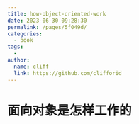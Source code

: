 ```yaml
---
title: how-object-oriented-work
date: 2023-06-30 09:28:30
permalink: /pages/5f049d/
categories:
  - book
tags:
  - 
author: 
  name: cliff
  link: https://github.com/clifforid
---
```

# 面向对象是怎样工作的
